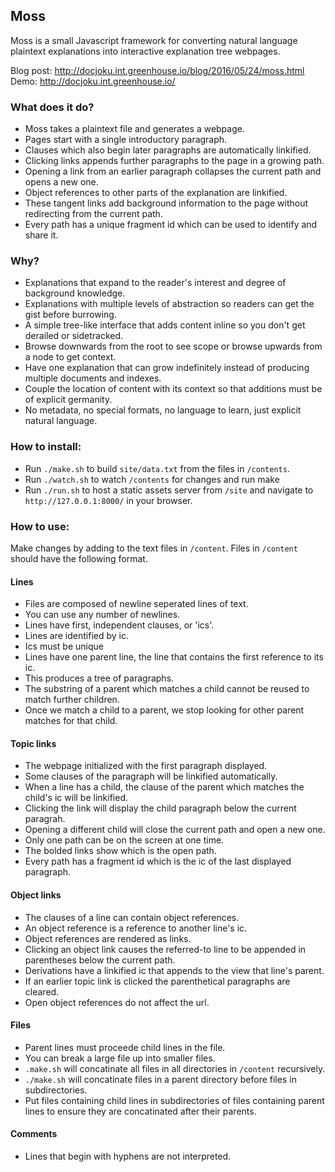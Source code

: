 ## Moss ##
Moss is a small Javascript framework for converting natural language plaintext explanations into interactive explanation tree webpages.

Blog post: http://docjoku.int.greenhouse.io/blog/2016/05/24/moss.html
Demo: http://docjoku.int.greenhouse.io/

### What does it do? ###
  * Moss takes a plaintext file and generates a webpage.
  * Pages start with a single introductory paragraph.
  * Clauses which also begin later paragraphs are automatically linkified.
  * Clicking links appends further paragraphs to the page in a growing path.
  * Opening a link from an earlier paragraph collapses the current path and opens a new one.
  * Object references to other parts of the explanation are linkified.
  * These tangent links add background information to the page without redirecting from the current path.
  * Every path has a unique fragment id which can be used to identify and share it.

### Why? ###
  * Explanations that expand to the reader's interest and degree of background knowledge.
  * Explanations with multiple levels of abstraction so readers can get the gist before burrowing.
  * A simple tree-like interface that adds content inline so you don't get derailed or sidetracked.
  * Browse downwards from the root to see scope or browse upwards from a node to get context.
  * Have one explanation that can grow indefinitely instead of producing multiple documents and indexes.
  * Couple the location of content with its context so that additions must be of explicit germanity.
  * No metadata, no special formats, no language to learn, just explicit natural language.

### How to install: ###
  - Run `./make.sh` to build `site/data.txt` from the files in `/contents`.
  - Run `./watch.sh` to watch `/contents` for changes and run make
  - Run `./run.sh` to host a static assets server from `/site` and navigate to `http://127.0.0.1:8000/` in your browser.

### How to use: ###

Make changes by adding to the text files in `/content`. Files in `/content` should have the following format.

#### Lines ####
- Files are composed of newline seperated lines of text.
- You can use any number of newlines.
- Lines have first, independent clauses, or 'ics'.
- Lines are identified by ic.
- Ics must be unique
- Lines have one parent line, the line that contains the first reference to its ic.
- This produces a tree of paragraphs.
- The substring of a parent which matches a child cannot be reused to match further children.
- Once we match a child to a parent, we stop looking for other parent matches for that child.

#### Topic links ####
- The webpage initialized with the first paragraph displayed.
- Some clauses of the paragraph will be linkified automatically.
- When a line has a child, the clause of the parent which matches the child's ic will be linkified.
- Clicking the link will display the child paragraph below the current paragrah.
- Opening a different child will close the current path and open a new one.
- Only one path can be on the screen at one time.
- The bolded links show which is the open path.
- Every path has a fragment id which is the ic of the last displayed paragraph.

#### Object links ####
- The clauses of a line can contain object references.
- An object reference is a reference to another line's ic.
- Object references are rendered as links.
- Clicking an object link causes the referred-to line to be appended in parentheses below the current path.
- Derivations have a linkified ic that appends to the view that line's parent.
- If an earlier topic link is clicked the parenthetical paragraphs are cleared.
- Open object references do not affect the url.

#### Files ####
- Parent lines must proceede child lines in the file.
- You can break a large file up into smaller files.
- `.make.sh` will concatinate all files in all directories in `/content` recursively.
- `./make.sh` will concatinate files in a parent directory before files in subdirectories.
- Put files containing child lines in subdirectories of files containing parent lines to ensure they are concatinated after their parents.

#### Comments ####
- Lines that begin with hyphens are not interpreted.
